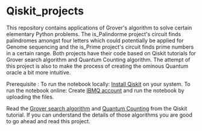 # Qiskit_projects


This repository contains applications of Grover's algorithm to solve certain elementary Python problems. The is_Palindorme project's circuit finds palindromes amongst four letters which could potentially be applied for Genome sequencing and the is_Prime project's circuit finds prime numbers in a certain range. Both projects have their code based on Qiskit tutorials for Grover search algorithm and Quantum Counting algorithm. The attempt of this project is also to make the process of creating the ominous Quantum oracle a bit more intuitive.

Prerequisite :
To run the notebook locally:
[Install Qiskit](https://qiskit.org/documentation/stable/0.24/install.html) on your system.
To run the notebook online:
Create [IBMQ account](https://quantum-computing.ibm.com/login) and run the notebook by uploading the files.

Read the [Grover search algorithm](https://qiskit.org/textbook/ch-algorithms/grover.html) and [Quantum Counting](https://qiskit.org/textbook/ch-algorithms/quantum-counting.html) from the Qiskit tutorial. If you can understand the details of those algorithms you are good to go ahead and read this project.
